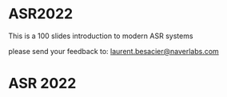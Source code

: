 # ASR2022


This is a 100 slides introduction to modern ASR systems

please send your feedback to: laurent.besacier@naverlabs.com

# ASR 2022 
